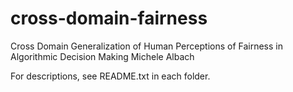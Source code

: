 # cross-domain-fairness

Cross Domain Generalization of Human Perceptions of Fairness in Algorithmic Decision Making
Michele Albach

For descriptions, see README.txt in each folder.
